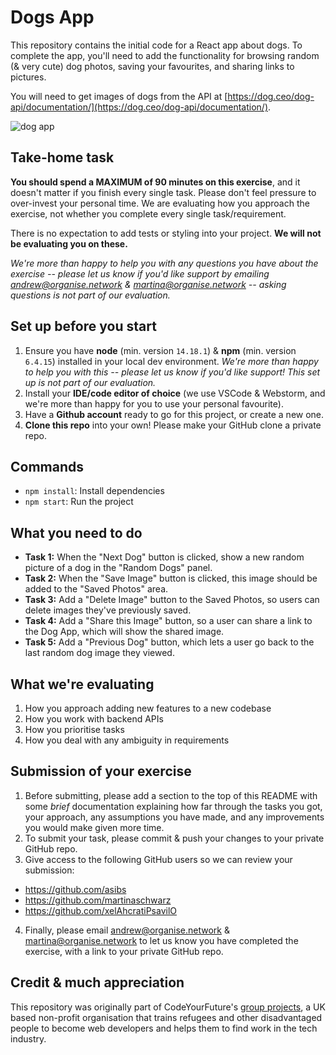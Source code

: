 # Dogs App

This repository contains the initial code for a React app about dogs. To complete the app, you'll need to add the functionality for browsing random (& very cute) dog photos, saving your favourites, and sharing links to pictures.

You will need to get images of dogs from the API at [https://dog.ceo/dog-api/documentation/](https://dog.ceo/dog-api/documentation/).

![dog app](https://user-images.githubusercontent.com/16071230/169317650-f81bcc3a-5185-45d8-be28-5571b4935d4d.png)

## Take-home task

**You should spend a MAXIMUM of 90 minutes on this exercise**, and it doesn't matter if you finish every single task. Please don't feel pressure to over-invest your personal time. We are evaluating how you approach the exercise, not whether you complete every single task/requirement.

There is no expectation to add tests or styling into your project. **We will not be evaluating you on these.**

*We're more than happy to help you with any questions you have about the exercise -- please let us know if you'd like support by emailing andrew@organise.network & martina@organise.network -- asking questions is not part of our evaluation.*

## Set up before you start

1. Ensure you have **node** (min. version `14.18.1`) & **npm** (min. version `6.4.15`) installed in your local dev environment. *We're more than happy to help you with this -- please let us know if you'd like support! This set up is not part of our evaluation.*
2. Install your **IDE/code editor of choice** (we use VSCode & Webstorm, and we're more than happy for you to use your personal favourite).
3. Have a **Github account** ready to go for this project, or create a new one. 
4. **Clone this repo** into your own! Please make your GitHub clone a private repo.

## Commands

- `npm install`: Install dependencies
- `npm start`: Run the project

## What you need to do

- **Task 1:** When the "Next Dog" button is clicked, show a new random picture of a dog in the "Random Dogs" panel.
- **Task 2:** When the "Save Image" button is clicked, this image should be added to the "Saved Photos" area.
- **Task 3:** Add a "Delete Image" button to the Saved Photos, so users can delete images they've previously saved.
- **Task 4:** Add a "Share this Image" button, so a user can share a link to the Dog App, which will show the shared image.
- **Task 5:** Add a "Previous Dog" button, which lets a user go back to the last random dog image they viewed.

## What we're evaluating

1. How you approach adding new features to a new codebase
2. How you work with backend APIs
3. How you prioritise tasks
4. How you deal with any ambiguity in requirements

## Submission of your exercise

1. Before submitting, please add a section to the top of this README with some _brief_ documentation explaining how far through the tasks you got, your approach, any assumptions you have made, and any improvements you would make given more time.
2. To submit your task, please commit & push your changes to your private GitHub repo. 
3. Give access to the following GitHub users so we can review your submission:
  - https://github.com/asibs
  - https://github.com/martinaschwarz
  - https://github.com/xelAhcratiPsavilO
4. Finally, please email andrew@organise.network & martina@organise.network to let us know you have completed the exercise, with a link to your private GitHub repo.

## Credit & much appreciation

This repository was originally part of CodeYourFuture's [group projects](https://github.com/CodeYourFuture/group-projects), a UK based non-profit organisation that trains refugees and other disadvantaged people to become web developers and helps them to find work in the tech industry. 
